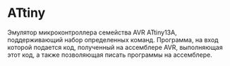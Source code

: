 # ATtiny
Эмулятор микроконтроллера семейства AVR ATtiny13A, поддерживающий набор определенных команд. Программа, на вход которой подается код, полученный на ассемблере AVR, выполняющая этот код, а также позволяющая писать программы на ассемблере.